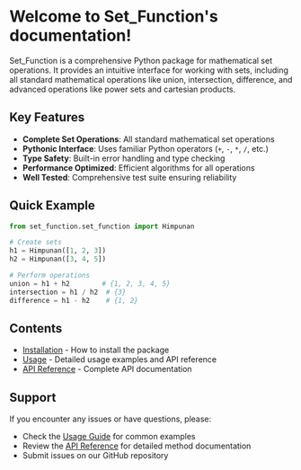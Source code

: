 # Welcome to Set_Function's documentation!

Set_Function is a comprehensive Python package for mathematical set operations. It provides an intuitive interface for working with sets, including all standard mathematical operations like union, intersection, difference, and advanced operations like power sets and cartesian products.

## Key Features

- **Complete Set Operations**: All standard mathematical set operations
- **Pythonic Interface**: Uses familiar Python operators (`+`, `-`, `*`, `/`, etc.)
- **Type Safety**: Built-in error handling and type checking
- **Performance Optimized**: Efficient algorithms for all operations
- **Well Tested**: Comprehensive test suite ensuring reliability

## Quick Example

```python
from set_function.set_function import Himpunan

# Create sets
h1 = Himpunan([1, 2, 3])
h2 = Himpunan([3, 4, 5])

# Perform operations
union = h1 + h2        # {1, 2, 3, 4, 5}
intersection = h1 / h2  # {3}
difference = h1 - h2    # {1, 2}
```

## Contents

- [Installation](installation.md) - How to install the package
- [Usage](usage.md) - Detailed usage examples and API reference
- [API Reference](api.md) - Complete API documentation

## Support

If you encounter any issues or have questions, please:
- Check the [Usage Guide](usage.md) for common examples
- Review the [API Reference](api.md) for detailed method documentation
- Submit issues on our GitHub repository
